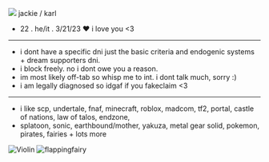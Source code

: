 ![](https://github.com/two-dee/two-dee/assets/145892647/b2037391-05aa-4fa5-9aae-3a6c9d599ceb) jackie / karl
-  22 . he/it . 3/21/23 ♥ i love you <3
- --------------------------------------------------------
-  i dont have a specific dni just the basic criteria and endogenic systems + dream supporters dni.
-  i block freely. no i dont owe you a reason.
-  im most likely off-tab so whisp me to int. i dont talk much, sorry :)
-  i am legally diagnosed so idgaf if you fakeclaim <3
- --------------------------------------------------------
- i like scp, undertale, fnaf, minecraft, roblox, madcom, tf2, portal, castle of nations, law of talos, endzone,
- splatoon, sonic, earthbound/mother, yakuza, metal gear solid, pokemon, pirates, fairies + lots more


![Violin](https://github.com/two-dee/two-dee/assets/145892647/e681d6d7-eda0-493e-a656-07741f5f08f4) ![flappingfairy](https://github.com/two-dee/two-dee/assets/145892647/afc30c90-4fb6-40fd-9058-f2de50e6dd29)

